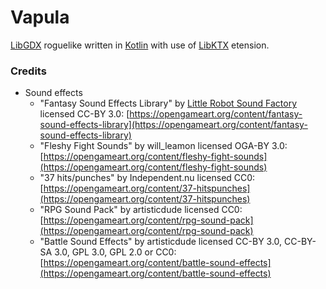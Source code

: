 # Vapula
[LibGDX](http://libgdx.badlogicgames.com/) roguelike written in [Kotlin](https://kotlinlang.org/) 
with use of [LibKTX](https://github.com/libktx/ktx) etension.

### Credits
- Sound effects
  - "Fantasy Sound Effects Library" by [Little Robot Sound Factory](http://www.littlerobotsoundfactory.com) licensed CC-BY 3.0: [https://opengameart.org/content/fantasy-sound-effects-library](https://opengameart.org/content/fantasy-sound-effects-library)
  - "Fleshy Fight Sounds" by will_leamon licensed OGA-BY 3.0: [https://opengameart.org/content/fleshy-fight-sounds](https://opengameart.org/content/fleshy-fight-sounds)
  - "37 hits/punches" by Independent.nu licensed CC0: [https://opengameart.org/content/37-hitspunches](https://opengameart.org/content/37-hitspunches)
  - "RPG Sound Pack" by artisticdude licensed CC0: [https://opengameart.org/content/rpg-sound-pack](https://opengameart.org/content/rpg-sound-pack)
  - "Battle Sound Effects" by artisticdude licensed CC-BY 3.0, CC-BY-SA 3.0, GPL 3.0, GPL 2.0 or CC0: [https://opengameart.org/content/battle-sound-effects](https://opengameart.org/content/battle-sound-effects)
